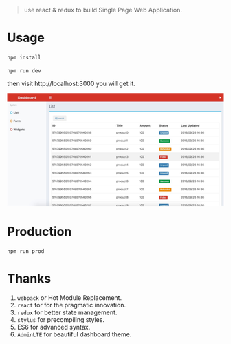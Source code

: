 > use react & redux to build Single Page Web Application.


# Usage

`npm install`

`npm run dev` 

then visit http://localhost:3000 you will get it.

![image](webapp/static/images/QQ20161004-1.jpg)


# Production

 `npm run prod`

# Thanks

1. `webpack` or Hot Module Replacement.
2. `react` for  for the pragmatic innovation.
3. `redux` for better state management.
4. `stylus` for precompiling styles.
5. ES6 for advanced syntax.
6. `AdminLTE` for beautiful dashboard theme.